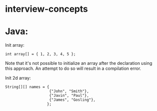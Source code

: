 # interview-concepts

# Java: 
Init array: 
```
int array[] = { 1, 2, 3, 4, 5 };
```
Note that it's not possible to initialize an array after the declaration using this approach. An attempt to do so will result in a compilation error.

Init 2d array:
```
String[][] names = { 
                    {"John", "Smith"}, 
                    {"Javin", "Paul"}, 
                    {"James", "Gosling"}, 
                   };
```
